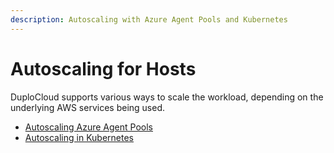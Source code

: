 ```yaml
---
description: Autoscaling with Azure Agent Pools and Kubernetes
---
```


# Autoscaling for Hosts

DuploCloud supports various ways to scale the workload, depending on the underlying AWS services being used.

* [Autoscaling Azure Agent Pools](autoscaling-azure-agent-pools.md)
* [Autoscaling in Kubernetes](autoscaling-in-kubernetes.md)
